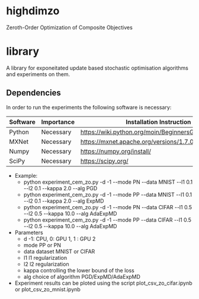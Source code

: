 # highdimzo
Zeroth-Order Optimization of Composite Objectives
# library
A library for exponeitated update based stochastic optimisation algorithms and experiments on them.

## Dependencies
In order to run the experiments the following software is necessary:

| Software     | Importance           | Installation Instruction                                              |
|--------------|----------------------|-----------------------------------------------------------------------|
| Python       | Necessary            | https://wiki.python.org/moin/BeginnersGuide/Download                  |
| MXNet        | Necessary            | https://mxnet.apache.org/versions/1.7.0/get_started?                  |
| Numpy        | Necessary            | https://numpy.org/install/                                            |
| SciPy        | Necessary            | https://scipy.org/ |

- Example:   
  - python experiment_cem_zo.py -d -1 --mode PN --data MNIST --l1 0.1 --l2 0.1 --kappa 2.0 --alg PGD
  - python experiment_cem_zo.py -d -1 --mode PP --data MNIST --l1 0.1 --l2 0.1 --kappa 2.0 --alg ExpMD
  - python experiment_cem_zo.py -d -1 --mode PN --data CIFAR --l1 0.5 --l2 0.5 --kappa 10.0 --alg AdaExpMD
  - python experiment_cem_zo.py -d -1 --mode PP --data CIFAR --l1 0.5 --l2 0.5 --kappa 10.0 --alg AdaExpMD
- Parameters
    - d -1: CPU, 0: GPU 1, 1 : GPU 2
    - mode PP or PN
    - data dataset MNIST or CIFAR
    - l1 l1 regularization
    - l2 l2 regularization
    - kappa controlling the lower bound of the loss
    - alg choice of algorithm PGD/ExpMD/AdaExpMD
- Experiment results can be ploted using the script plot_csv_zo_cifar.ipynb or plot_csv_zo_mnist.ipynb
